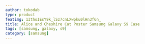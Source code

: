```yaml
---
author: tokodab
type: product
featimg: 1IthoIEsY9k_lSz7cnLXwpku0lHn3f6n_
title: Alice and Cheshire Cat Poster Samsung Galaxy S9 Case
tags: [samsung, galaxy, s9]
category: [samsung]
---
```

